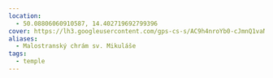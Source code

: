 ```yaml
---
location:
  - 50.08806060910587, 14.402719692799396
cover: https://lh3.googleusercontent.com/gps-cs-s/AC9h4nroYb0-cJmnQ1vaN7MCDqqRvjGBAjnYG92pTkzHBhmEwN7Jelcu_xM9hpXu-zniZsjP6qN5qngDw_6Ve77b_MAK81cR4PJF-qY5kgukARVyBTUdfnx3UfPAfwKs64LlozDnp-jpCw=w408-h544-k-no
aliases:
  - Malostranský chrám sv. Mikuláše
tags:
  - temple
---
```

